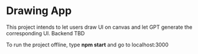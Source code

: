 # Drawing App

This project intends to let users draw UI on canvas and let GPT generate the corresponding UI.
Backend TBD

To run the project offline, type **npm start** and go to localhost:3000

